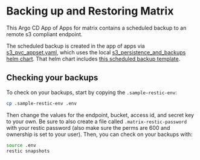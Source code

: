 # Backing up and Restoring Matrix

This Argo CD App of Apps for matrix contains a scheduled backup to an remote s3 compliant endpoint.

The scheduled backup is created in the app of apps via [s3_pvc_appset.yaml](../app_of_apps/s3_pvc_appset.yaml), which uses the local [s3_persistence_and_backups helm chart](../../s3_persistence_and_backups). That helm chart includes [this scheduled backup template](../../s3_persistence_and_backups/templates/scheduled_backups.yaml).


## Checking your backups

To check on your backups, start by copying the `.sample-restic-env`:

```bash
cp .sample-restic-env .env
```

Then change the values for the endpoint, bucket, access id, and secret key to your own. Be sure to also create a file called `.matrix-restic-password` with your restic password (also make sure the perms are 600 and ownership is set to your user). Then, you can check on your backups with:

```bash
source .env
restic snapshots
```
